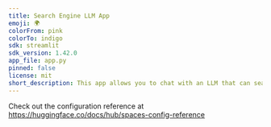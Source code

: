 ```yaml
---
title: Search Engine LLM App
emoji: 🌍
colorFrom: pink
colorTo: indigo
sdk: streamlit
sdk_version: 1.42.0
app_file: app.py
pinned: false
license: mit
short_description: This app allows you to chat with an LLM that can search web.
---
```


Check out the configuration reference at https://huggingface.co/docs/hub/spaces-config-reference